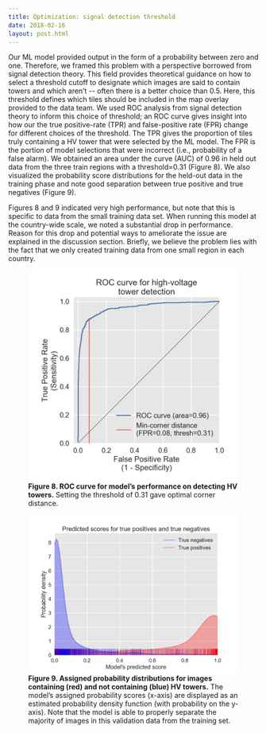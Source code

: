 ```yaml
---
title: Optimization: signal detection threshold
date: 2018-02-16
layout: post.html
---
```


Our ML model provided output in the form of a probability between zero and one. Therefore, we framed this problem with a perspective borrowed from signal detection theory. This field provides theoretical guidance on how to select a threshold cutoff to designate which images are said to contain towers and which aren’t -- often there is a better choice than 0.5. Here, this threshold defines which tiles should be included in the map overlay provided to the data team. We used ROC analysis from signal detection theory to inform this choice of threshold; an ROC curve gives insight into how our the true positive-rate (TPR) and false-positive rate (FPR) change for different choices of the threshold. The TPR gives the proportion of tiles truly containing a HV tower that were selected by the ML model. The FPR is the portion of model selections that were incorrect (i.e., probability of a false alarm). We obtained an area under the curve (AUC) of 0.96 in held out data from the three train regions with a threshold=0.31 (Figure 8). We also visualized the probability score distributions  for the held-out data in the training phase and note good separation between true positive and true negatives (Figure 9).

Figures 8 and 9 indicated very high performance, but note that this is specific to data from the small training data set. When running this model at the country-wide scale, we noted a substantial drop in performance. Reason for this drop and potential ways to ameliorate the issue are explained in the discussion section. Briefly, we believe the problem lies with the fact that we only created training data from one small region in each country.

<figure class="align-center">
  <img src="/assets/graphics/content/results_plots/roc_0129_052307.png" alt="ROC Curve" />
  <figcaption><b>Figure 8. ROC curve for model’s performance on detecting HV towers.</b> Setting the threshold of 0.31 gave optimal corner distance. </figcaption>
</figure>


<figure class="align-center">
  <img src="/assets/graphics/content/results_plots/dist_fpr_tpr_0129_052307.png" alt="Model’s assigned probabilities for images containing and not containing HV towers." />
  <figcaption><b>Figure 9. Assigned probability distributions for images containing (red) and not containing (blue) HV towers.</b> The model’s assigned probability scores (x-axis) are displayed as an estimated probability density function (with probability on the y-axis). Note that the model is able to properly separate the majority of images in this validation data from the training set.</figcaption>
</figure>
